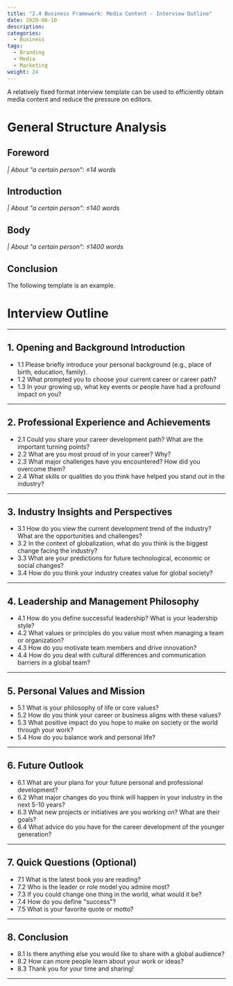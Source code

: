 ```yaml
---
title: "2.4 Business Framework: Media Content - Interview Outline"
date: 2020-06-10
description: 
categories:
  - Business
tags:
  - Branding
  - Media
  - Marketing
weight: 24
---
```



A relatively fixed format interview template can be used to efficiently obtain media content and reduce the pressure on editors.

# General Structure Analysis

## Foreword

*| About "a certain person": ≤14 words*

## Introduction
*| About "a certain person": ≤140 words*

## Body
*| About "a certain person": ≤1400 words*

## Conclusion

The following template is an example.


# Interview Outline

---

## **1. Opening and Background Introduction**
- 1.1 Please briefly introduce your personal background (e.g., place of birth, education, family).
- 1.2 What prompted you to choose your current career or career path?
- 1.3 In your growing up, what key events or people have had a profound impact on you?

---

## **2. Professional Experience and Achievements**
- 2.1 Could you share your career development path? What are the important turning points?
- 2.2 What are you most proud of in your career? Why?
- 2.3 What major challenges have you encountered? How did you overcome them?
- 2.4 What skills or qualities do you think have helped you stand out in the industry?

---

## **3. Industry Insights and Perspectives**
- 3.1 How do you view the current development trend of the industry? What are the opportunities and challenges?
- 3.2 In the context of globalization, what do you think is the biggest change facing the industry?
- 3.3 What are your predictions for future technological, economic or social changes?
- 3.4 How do you think your industry creates value for global society?

---

## **4. Leadership and Management Philosophy**
- 4.1 How do you define successful leadership? What is your leadership style?
- 4.2 What values or principles do you value most when managing a team or organization?
- 4.3 How do you motivate team members and drive innovation?
- 4.4 How do you deal with cultural differences and communication barriers in a global team?

---

## **5. Personal Values and Mission**
- 5.1 What is your philosophy of life or core values?
- 5.2 How do you think your career or business aligns with these values?
- 5.3 What positive impact do you hope to make on society or the world through your work?
- 5.4 How do you balance work and personal life?

---

## **6. Future Outlook**
- 6.1 What are your plans for your future personal and professional development?
- 6.2 What major changes do you think will happen in your industry in the next 5-10 years?
- 6.3 What new projects or initiatives are you working on? What are their goals?
- 6.4 What advice do you have for the career development of the younger generation?

---

## **7. Quick Questions (Optional)**
- 7.1 What is the latest book you are reading?
- 7.2 Who is the leader or role model you admire most?
- 7.3 If you could change one thing in the world, what would it be?
- 7.4 How do you define "success"?
- 7.5 What is your favorite quote or motto?

---

## **8. Conclusion**
- 8.1 Is there anything else you would like to share with a global audience?
- 8.2 How can more people learn about your work or ideas?
- 8.3 Thank you for your time and sharing!

---

